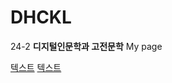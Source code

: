 # DHCKL
24-2 **디지털인문학과 고전문학** My page

[텍스트](https://korea.ac.kr/mbshome/mbs/university/index.do "설명")
[텍스트](https://korea.ac.kr/mbshome/mbs/university/index.do, "설명")
